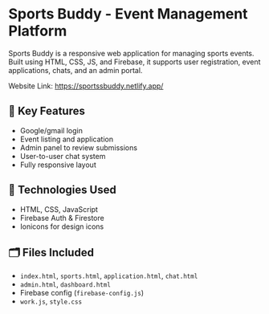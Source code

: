 # Sports Buddy - Event Management Platform

Sports Buddy is a responsive web application for managing sports events. Built using HTML, CSS, JS, and Firebase, it supports user registration, event applications, chats, and an admin portal.

Website Link: https://sportssbuddy.netlify.app/

## 🎯 Key Features

- Google/gmail login
- Event listing and application
- Admin panel to review submissions
- User-to-user chat system
- Fully responsive layout

## 🔧 Technologies Used

- HTML, CSS, JavaScript
- Firebase Auth & Firestore
- Ionicons for design icons

## 🗂️ Files Included

- `index.html`, `sports.html`, `application.html`, `chat.html`
- `admin.html`, `dashboard.html`
- Firebase config (`firebase-config.js`)
- `work.js`, `style.css`
